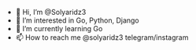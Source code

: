 - 👋 Hi, I’m @Solyaridz3
- 👀 I’m interested in Go, Python, Django
- 🌱 I’m currently learning Go
- 📫 How to reach me @solyaridz3 telegram/instagram 

<!---
Solyaridz3/Solyaridz3 is a ✨ special ✨ repository because its `README.md` (this file) appears on your GitHub profile.
You can click the Preview link to take a look at your changes.
--->
